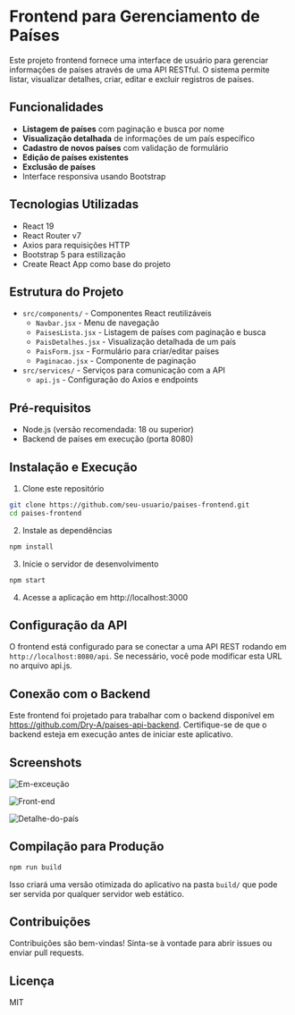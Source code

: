 # Frontend para Gerenciamento de Países

Este projeto frontend fornece uma interface de usuário para gerenciar informações de países através de uma API RESTful. O sistema permite listar, visualizar detalhes, criar, editar e excluir registros de países.

## Funcionalidades

- **Listagem de países** com paginação e busca por nome
- **Visualização detalhada** de informações de um país específico
- **Cadastro de novos países** com validação de formulário
- **Edição de países existentes**
- **Exclusão de países**
- Interface responsiva usando Bootstrap

## Tecnologias Utilizadas

- React 19
- React Router v7
- Axios para requisições HTTP
- Bootstrap 5 para estilização
- Create React App como base do projeto

## Estrutura do Projeto

- `src/components/` - Componentes React reutilizáveis
  - `Navbar.jsx` - Menu de navegação
  - `PaisesLista.jsx` - Listagem de países com paginação e busca
  - `PaisDetalhes.jsx` - Visualização detalhada de um país
  - `PaisForm.jsx` - Formulário para criar/editar países
  - `Paginacao.jsx` - Componente de paginação
- `src/services/` - Serviços para comunicação com a API
  - `api.js` - Configuração do Axios e endpoints

## Pré-requisitos

- Node.js (versão recomendada: 18 ou superior)
- Backend de países em execução (porta 8080)

## Instalação e Execução

1. Clone este repositório

```bash
git clone https://github.com/seu-usuario/paises-frontend.git
cd paises-frontend
```

2. Instale as dependências
```bash
npm install
```

3. Inicie o servidor de desenvolvimento
```bash
npm start
```

4. Acesse a aplicação em http://localhost:3000

## Configuração da API

O frontend está configurado para se conectar a uma API REST rodando em `http://localhost:8080/api`. Se necessário, você pode modificar esta URL no arquivo api.js.

## Conexão com o Backend

Este frontend foi projetado para trabalhar com o backend disponível em https://github.com/Dry-A/paises-api-backend. Certifique-se de que o backend esteja em execução antes de iniciar este aplicativo.

## Screenshots

![Em-exceução](https://i.ibb.co/mrGmVzLq/Screenshot-2025-05-15-135706.png)

![Front-end](https://i.ibb.co/7xfjMjdF/Screenshot-2025-05-15-120452.png)

![Detalhe-do-país](https://i.ibb.co/DfW5x6jz/Screenshot-2025-05-15-120502.png)


## Compilação para Produção

```bash
npm run build
```

Isso criará uma versão otimizada do aplicativo na pasta `build/` que pode ser servida por qualquer servidor web estático.

## Contribuições

Contribuições são bem-vindas! Sinta-se à vontade para abrir issues ou enviar pull requests.

## Licença

 MIT
```









